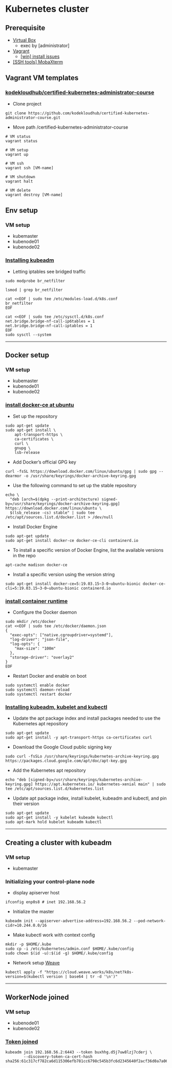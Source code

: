 # Kubernetes cluster

## Prerequisite

- [Virtual Box](https://www.virtualbox.org/) 
  - exec by [administrator]
- [Vagrant](https://www.vagrantup.com/downloads)
  - [[win] install issues](https://www.youtube.com/watch?v=oqmVOLY3g3k)
- [[SSH tools] MobaXterm](https://mobaxterm.mobatek.net/download.html)

## Vagrant VM templates

### [kodekloudhub/certified-kubernetes-administrator-course](https://github.com/kodekloudhub/certified-kubernetes-administrator-course)

- Clone project
```
git clone https://github.com/kodekloudhub/certified-kubernetes-administrator-course.git
```

- Move path /certified-kubernetes-administrator-course
```
# VM status
vagrant status

# VM setup
vagrant up

# VM ssh
vagrant ssh [VM-name]

# VM shutdown
vagrant halt

# VM delete
vagrant destroy [VM-name]
```

## Env setup 

### VM setup

- kubemaster
- kubenode01
- kubenode02

### [Installing kubeadm](https://kubernetes.io/docs/setup/production-environment/tools/kubeadm/install-kubeadm/)

- Letting iptables see bridged traffic
```
sudo modprobe br_netfilter

lsmod | grep br_netfilter
```

```
cat <<EOF | sudo tee /etc/modules-load.d/k8s.conf
br_netfilter
EOF

cat <<EOF | sudo tee /etc/sysctl.d/k8s.conf
net.bridge.bridge-nf-call-ip6tables = 1
net.bridge.bridge-nf-call-iptables = 1
EOF
sudo sysctl --system
```
---
## Docker setup

### VM setup

- kubemaster
- kubenode01
- kubenode02

### [install docker-ce at ubuntu](https://docs.docker.com/engine/install/ubuntu/)

- Set up the repository
```
sudo apt-get update
sudo apt-get install \
    apt-transport-https \
    ca-certificates \
    curl \
    gnupg \
    lsb-release
```

- Add Docker’s official GPG key
```
curl -fsSL https://download.docker.com/linux/ubuntu/gpg | sudo gpg --dearmor -o /usr/share/keyrings/docker-archive-keyring.gpg
```

- Use the following command to set up the stable repository
```
echo \
  "deb [arch=$(dpkg --print-architecture) signed-by=/usr/share/keyrings/docker-archive-keyring.gpg] https://download.docker.com/linux/ubuntu \
  $(lsb_release -cs) stable" | sudo tee /etc/apt/sources.list.d/docker.list > /dev/null
```

- Install Docker Engine
```
sudo apt-get update
sudo apt-get install docker-ce docker-ce-cli containerd.io
```

- To install a specific version of Docker Engine, list the available versions in the repo
```
apt-cache madison docker-ce
```

- Install a specific version using the version string
```
sudo apt-get install docker-ce=5:19.03.15~3-0~ubuntu-bionic docker-ce-cli=5:19.03.15~3-0~ubuntu-bionic containerd.io
```

### [install container runtime](https://kubernetes.io/docs/setup/production-environment/container-runtimes/#docker)

- Configure the Docker daemon
```
sudo mkdir /etc/docker
cat <<EOF | sudo tee /etc/docker/daemon.json
{
  "exec-opts": ["native.cgroupdriver=systemd"],
  "log-driver": "json-file",
  "log-opts": {
    "max-size": "100m"
  },
  "storage-driver": "overlay2"
}
EOF
```

- Restart Docker and enable on boot
```
sudo systemctl enable docker
sudo systemctl daemon-reload
sudo systemctl restart docker
```

### [Installing kubeadm, kubelet and kubectl](https://kubernetes.io/docs/setup/production-environment/tools/kubeadm/install-kubeadm/#installing-kubeadm-kubelet-and-kubectl)

- Update the apt package index and install packages needed to use the Kubernetes apt repository
```
sudo apt-get update
sudo apt-get install -y apt-transport-https ca-certificates curl
```

- Download the Google Cloud public signing key
```
sudo curl -fsSLo /usr/share/keyrings/kubernetes-archive-keyring.gpg https://packages.cloud.google.com/apt/doc/apt-key.gpg
```

- Add the Kubernetes apt repository
```
echo "deb [signed-by=/usr/share/keyrings/kubernetes-archive-keyring.gpg] https://apt.kubernetes.io/ kubernetes-xenial main" | sudo tee /etc/apt/sources.list.d/kubernetes.list
```

- Update apt package index, install kubelet, kubeadm and kubectl, and pin their version
```
sudo apt-get update
sudo apt-get install -y kubelet kubeadm kubectl
sudo apt-mark hold kubelet kubeadm kubectl
```
---




## Creating a cluster with kubeadm

### VM setup

- kubemaster

### Initializing your control-plane node

- display apiserver host
```
ifconfig enp0s8 # inet 192.168.56.2
```

- Initialize the master
```
kubeadm init --apiserver-advertise-address=192.168.56.2 --pod-network-cidr=10.244.0.0/16
```

- Make kubectl work with context config
```
mkdir -p $HOME/.kube
sudo cp -i /etc/kubernetes/admin.conf $HOME/.kube/config
sudo chown $(id -u):$(id -g) $HOME/.kube/config
```

- Network setup [Weave](https://www.weave.works/docs/net/latest/kubernetes/kube-addon/)
```
kubectl apply -f "https://cloud.weave.works/k8s/net?k8s-version=$(kubectl version | base64 | tr -d '\n')"
```
---
## WorkerNode joined

### VM setup

- kubenode01
- kubenode02
  
### [Token joined](https://kubernetes.io/docs/setup/production-environment/tools/kubeadm/create-cluster-kubeadm/#join-nodes)
```
kubeadm join 192.168.56.2:6443 --token buxhhg.d5j7uw8lzj7cderj \
        --discovery-token-ca-cert-hash sha256:61c317cf782ca6d115306efb781cc6798c545b3fc6d2345640f2acf36d0a7a06
```
